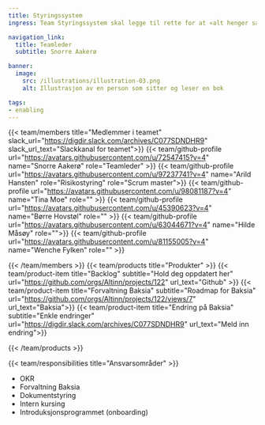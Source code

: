 ```yaml
---
title: Styringssystem
ingress: Team Styringssystem skal legge til rette for at «alt henger sammen» i avdelingen mtp hvilke verktøy vi benytter for å styre og utføre arbeid i avdelingen, og sørge for at alle team dokumenterer sine prosesser og ansvarsområder helhetlig på Baksia. Dette vil f.eks. være å legge til rette for bruk av OKR som metodikk og dokumentere hvordan man gjør det.

navigation_link:
  title: Teamleder
  subtitle: Snorre Aakerø

banner:
  image:
    src: /illustrations/illustration-03.png
    alt: Illustrasjon av en person som sitter og leser en bok

tags:
- enabling
---
```


{{< team/members title="Medlemmer i teamet" slack_url="https://digdir.slack.com/archives/C077SDNDHR9" slack_url_text="Slackkanal for teamet">}}
{{< team/github-profile url="https://avatars.githubusercontent.com/u/72547415?v=4" name="Snorre Aakerø" role="Teamleder" >}}
{{< team/github-profile url="https://avatars.githubusercontent.com/u/97237741?v=4" name="Arild Hansten" role="Risikostyring" role="Scrum master">}}
{{< team/github-profile url="https://avatars.githubusercontent.com/u/98081187?v=4" name="Tina Moe" role="" >}}
{{< team/github-profile url="https://avatars.githubusercontent.com/u/45390623?v=4" name="Børre Hovstøl" role="" >}}
{{< team/github-profile url="https://avatars.githubusercontent.com/u/63044671?v=4" name="Hilde Måsøy" role="">}}
{{< team/github-profile url="https://avatars.githubusercontent.com/u/81155005?v=4" name="Wenche Fylken" role="" >}}

{{< /team/members >}}
{{< team/products title="Produkter" >}}
{{< team/product-item title="Backlog" subtitle="Hold deg oppdatert her" url="https://github.com/orgs/Altinn/projects/122" url_text="Github" >}}
{{< team/product-item title="Forvaltning Baksia" subtitle="Roadmap for Baksia" url="https://github.com/orgs/Altinn/projects/122/views/7" url_text="Baksia">}}
{{< team/product-item title="Endring på Baksia" subtitle="Enkle endringer" url="https://digdir.slack.com/archives/C077SDNDHR9" url_text="Meld inn endring">}}

{{< /team/products >}}

{{< team/responsibilities title="Ansvarsområder" >}}

-	OKR
-	Forvaltning Baksia
-	Dokumentstyring
-	Intern kursing 
-	Introduksjonsprogrammet (onboarding)
